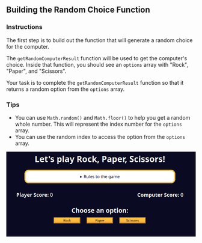 ## Building the Random Choice Function

### Instructions
The first step is to build out the function that will generate a random choice for the computer.

The `getRandomComputerResult` function will be used to get the computer's choice. Inside that function, you should see an `options` array with "Rock", "Paper", and "Scissors".

Your task is to complete the `getRandomComputerResult` function so that it returns a random option from the `options` array.

### Tips
- You can use `Math.random()` and `Math.floor()` to help you get a random whole number. This will represent the index number for the `options` array.
- You can use the random index to access the option from the `options` array.


![alt text](image.png)
